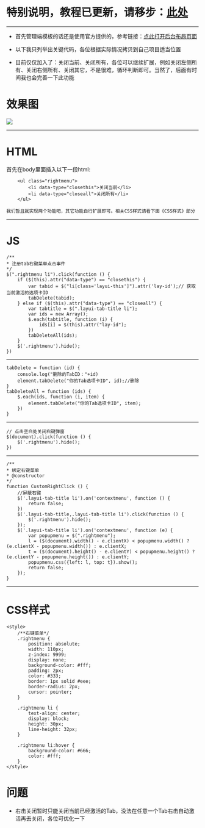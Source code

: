
# 特别说明，教程已更新，请移步：[此处](https://github.com/TangHanF/ProjectRecord/blob/master/%E5%89%8D%E7%AB%AF/LayUI/%E3%80%90%E6%9B%B4%E6%96%B0%E3%80%91%E4%B8%BALayui%E7%9A%84Tab%E9%80%89%E9%A1%B9%E5%8D%A1%E5%A2%9E%E5%8A%A0%E5%85%B3%E9%97%AD%E5%BD%93%E5%89%8D%E3%80%81%E5%85%B3%E9%97%AD%E5%85%B6%E5%AE%83%E6%93%8D%E4%BD%9C.md)
----

- 首先管理端模板的话还是使用官方提供的，参考链接：[点此打开后台布局页面](http://www.layui.com/demo/layuiAdmin.html)

- 以下我只列举出关键代码，各位根据实际情况拷贝到自己项目适当位置
- 目前仅仅加入了：关闭当前、关闭所有，各位可以继续扩展，例如关闭左侧所有、关闭右侧所有、关闭其它，不是很难，循环判断即可。当然了，后面有时间我也会完善一下此功能

# 效果图
![](https://github.com/TangHanF/ProjectRecord/raw/master/前端/LayUI/img/tab右键菜单.png)

----------
# HTML
首先在body里面插入以下一段html:
```
    <ul class="rightmenu">
        <li data-type="closethis">关闭当前</li>
        <li data-type="closeall">关闭所有</li>
    </ul>
```
    我们暂且就实现两个功能吧，其它功能自行扩展即可。相关CSS样式请看下面《CSS样式》部分


-------

# JS

```
/**
* 注册tab右键菜单点击事件
*/
$(".rightmenu li").click(function () {
    if ($(this).attr("data-type") == "closethis") {
        var tabid = $("li[class='layui-this']").attr('lay-id');// 获取当前激活的选项卡ID
        tabDelete(tabid);
    } else if ($(this).attr("data-type") == "closeall") {
        var tabtitle = $(".layui-tab-title li");
        var ids = new Array();
        $.each(tabtitle, function (i) {
            ids[i] = $(this).attr("lay-id");
        })
        tabDeleteAll(ids);
    }
    $('.rightmenu').hide();
})
```
--------------------
```
tabDelete = function (id) {
    console.log("删除的TabID："+id)
    element.tabDelete("你的Tab选项卡ID", id);//删除
}
tabDeleteAll = function (ids) {
    $.each(ids, function (i, item) {
        element.tabDelete("你的Tab选项卡ID", item);
    })
}
```
--------------------
```
// 点击空白处关闭右键弹窗
$(document).click(function () {
    $('.rightmenu').hide();
})
```
----------------
```
/**
* 绑定右键菜单
* @constructor
*/
function CustomRightClick () {
    //屏蔽右键
    $('.layui-tab-title li').on('contextmenu', function () {
        return false;
    })
    $('.layui-tab-title,.layui-tab-title li').click(function () {
        $('.rightmenu').hide();
    });
    $('.layui-tab-title li').on('contextmenu', function (e) {
        var popupmenu = $(".rightmenu");
        l = ($(document).width() - e.clientX) < popupmenu.width() ? (e.clientX - popupmenu.width()) : e.clientX;
        t = ($(document).height() - e.clientY) < popupmenu.height() ? (e.clientY - popupmenu.height()) : e.clientY;
        popupmenu.css({left: l, top: t}).show();
        return false;
    });
}
```

-------
# CSS样式
```
<style>
    /**右键菜单*/
    .rightmenu {
        position: absolute;
        width: 110px;
        z-index: 9999;
        display: none;
        background-color: #fff;
        padding: 2px;
        color: #333;
        border: 1px solid #eee;
        border-radius: 2px;
        cursor: pointer;
    }

    .rightmenu li {
        text-align: center;
        display: block;
        height: 30px;
        line-height: 32px;
    }

    .rightmenu li:hover {
        background-color: #666;
        color: #fff;
    }
</style>
```


# 问题
- 右击关闭暂时只能关闭当前已经激活的Tab，没法在任意一个Tab右击自动激活再去关闭，各位可优化一下
